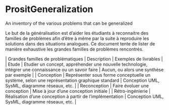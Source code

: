 # PrositGeneralization
An inventory of the various problems that can be generalized

Le but de la généralisation est d’aider les étudiants à reconnaitre des familles de problèmes afin d’être à même par la suite à reproduire les solutions dans des situations analogues. Ce document tente de lister de manière exhaustive les grandes familles de problèmes rencontrés.

| Grandes familles de problématiques  | Description | Exemples de livrables |
| Etude | Etudier un concept, appréhender une nouvelle technologie, intégrer une connaissance ou un savoir faire | Aucun, ou alors une synthèse par exemple |
| Conception | Représenter sous forme conceptuelle un système, selon une représentation graphique standard | Conception UML, SysML, diagramme réseaux, etc. |
| Reconception | Faire évoluer une conception | Mise à jour d’une conception initiale |
| Rétro-ingénierie | Réalisation d’une conception à partir de l’implémentation | Conception UML, SysML, diagramme réseaux, etc. |
